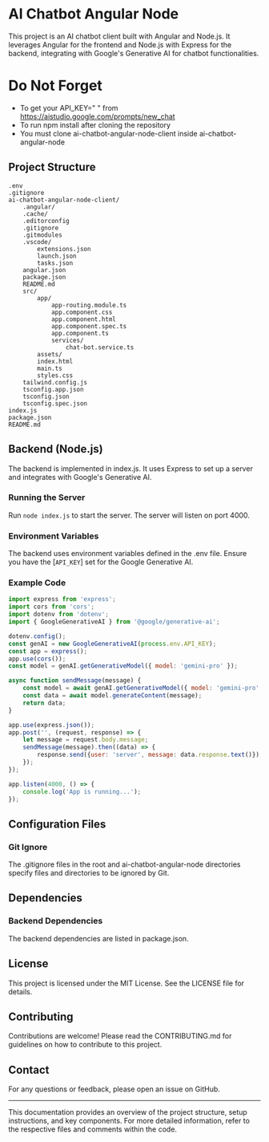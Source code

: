 # AI Chatbot Angular Node

This project is an AI chatbot client built with Angular and Node.js. It leverages Angular for the frontend and Node.js with Express for the backend, integrating with Google's Generative AI for chatbot functionalities.

# Do Not Forget
- To get your API_KEY="<Google Generative AI key> " from https://aistudio.google.com/prompts/new_chat
- To run npm install after cloning the repository
- You must clone ai-chatbot-angular-node-client inside ai-chatbot-angular-node


## Project Structure

```
.env
.gitignore
ai-chatbot-angular-node-client/
	.angular/
	.cache/
	.editorconfig
	.gitignore
	.gitmodules
	.vscode/
		extensions.json
		launch.json
		tasks.json
	angular.json
	package.json
	README.md
	src/
		app/
			app-routing.module.ts
			app.component.css
			app.component.html
			app.component.spec.ts
			app.component.ts
			services/
				chat-bot.service.ts
		assets/
		index.html
		main.ts
		styles.css
	tailwind.config.js
	tsconfig.app.json
	tsconfig.json
	tsconfig.spec.json
index.js
package.json
README.md
```

## Backend (Node.js)

The backend is implemented in index.js. It uses Express to set up a server and integrates with Google's Generative AI.

### Running the Server

Run `node index.js` to start the server. The server will listen on port 4000.

### Environment Variables

The backend uses environment variables defined in the .env file. Ensure you have the [`API_KEY`] set for the Google Generative AI.

### Example Code

```js
import express from 'express';
import cors from 'cors';
import dotenv from 'dotenv';
import { GoogleGenerativeAI } from '@google/generative-ai';

dotenv.config();
const genAI = new GoogleGenerativeAI(process.env.API_KEY);
const app = express();
app.use(cors());
const model = genAI.getGenerativeModel({ model: 'gemini-pro' });

async function sendMessage(message) {
    const model = await genAI.getGenerativeModel({ model: 'gemini-pro' });
    const data = await model.generateContent(message);
    return data;
}

app.use(express.json());
app.post('', (request, response) => {
    let message = request.body.message;
    sendMessage(message).then((data) => {
        response.send({user: 'server', message: data.response.text()});
    });
});

app.listen(4000, () => {
    console.log('App is running...');
});
```

## Configuration Files

### Git Ignore

The .gitignore files in the root and ai-chatbot-angular-node directories specify files and directories to be ignored by Git.

## Dependencies

### Backend Dependencies

The backend dependencies are listed in package.json.

## License

This project is licensed under the MIT License. See the LICENSE file for details.

## Contributing

Contributions are welcome! Please read the CONTRIBUTING.md for guidelines on how to contribute to this project.

## Contact

For any questions or feedback, please open an issue on GitHub.

---

This documentation provides an overview of the project structure, setup instructions, and key components. For more detailed information, refer to the respective files and comments within the code.
